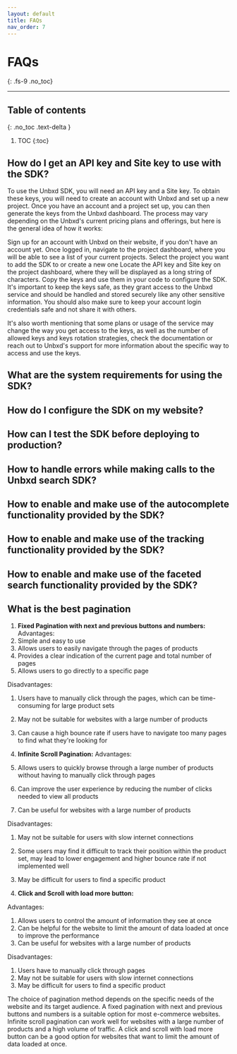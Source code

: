 ```yaml
---
layout: default
title: FAQs
nav_order: 7
---
```


# FAQs
{: .fs-9 .no_toc}

---

## Table of contents
{: .no_toc .text-delta }

1. TOC
{:toc}


## How do I get an API key and Site key to use with the SDK?
To use the Unbxd SDK, you will need an API key and a Site key. To obtain these keys, you will need to create an account with Unbxd and set up a new project. Once you have an account and a project set up, you can then generate the keys from the Unbxd dashboard. The process may vary depending on the Unbxd's current pricing plans and offerings, but here is the general idea of how it works:

Sign up for an account with Unbxd on their website, if you don't have an account yet.
Once logged in, navigate to the project dashboard, where you will be able to see a list of your current projects.
Select the project you want to add the SDK to or create a new one
Locate the API key and Site key on the project dashboard, where they will be displayed as a long string of characters.
Copy the keys and use them in your code to configure the SDK.
It's important to keep the keys safe, as they grant access to the Unbxd service and should be handled and stored securely like any other sensitive information. You should also make sure to keep your account login credentials safe and not share it with others.

It's also worth mentioning that some plans or usage of the service may change the way you get access to the keys, as well as the number of allowed keys and keys rotation strategies, check the documentation or reach out to Unbxd's support for more information about the specific way to access and use the keys.



## What are the system requirements for using the SDK?

## How do I configure the SDK on my website?

## How can I test the SDK before deploying to production?

## How to handle errors while making calls to the Unbxd search SDK?

## How to enable and make use of the autocomplete functionality provided by the SDK?

## How to enable and make use of the tracking functionality provided by the SDK?

## How to enable and make use of the faceted search functionality provided by the SDK?

## What is the best pagination 

1. **Fixed Pagination with next and previous buttons and numbers:**
Advantages:
1. Simple and easy to use
2. Allows users to easily navigate through the pages of products
3. Provides a clear indication of the current page and total number of pages
4. Allows users to go directly to a specific page
   

Disadvantages:
1. Users have to manually click through the pages, which can be time-consuming for large product sets
2. May not be suitable for websites with a large number of products
3. Can cause a high bounce rate if users have to navigate too many pages to find what they're looking for

2. **Infinite Scroll Pagination:**
Advantages:
1. Allows users to quickly browse through a large number of products without having to manually click through pages
2. Can improve the user experience by reducing the number of clicks needed to view all products
3. Can be useful for websites with a large number of products


Disadvantages:
1. May not be suitable for users with slow internet connections
2. Some users may find it difficult to track their position within the product set, may lead to lower engagement and higher bounce rate if not implemented well
3. May be difficult for users to find a specific product


3. **Click and Scroll with load more button:**
   
Advantages:
1. Allows users to control the amount of information they see at once
2. Can be helpful for the website to limit the amount of data loaded at once to improve the performance
3. Can be useful for websites with a large number of products


Disadvantages:
1. Users have to manually click through pages
2. May not be suitable for users with slow internet connections
3. May be difficult for users to find a specific product

The choice of pagination method depends on the specific needs of the website and its target audience. A fixed pagination with next and previous buttons and numbers is a suitable option for most e-commerce websites. Infinite scroll pagination can work well for websites with a large number of products and a high volume of traffic. A click and scroll with load more button can be a good option for websites that want to limit the amount of data loaded at once.
